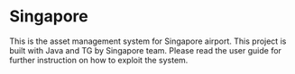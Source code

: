# Singapore
This is the asset management system for Singapore airport. This project is built with Java and TG by Singapore team. Please read the user guide for further instruction on how to exploit the system.
